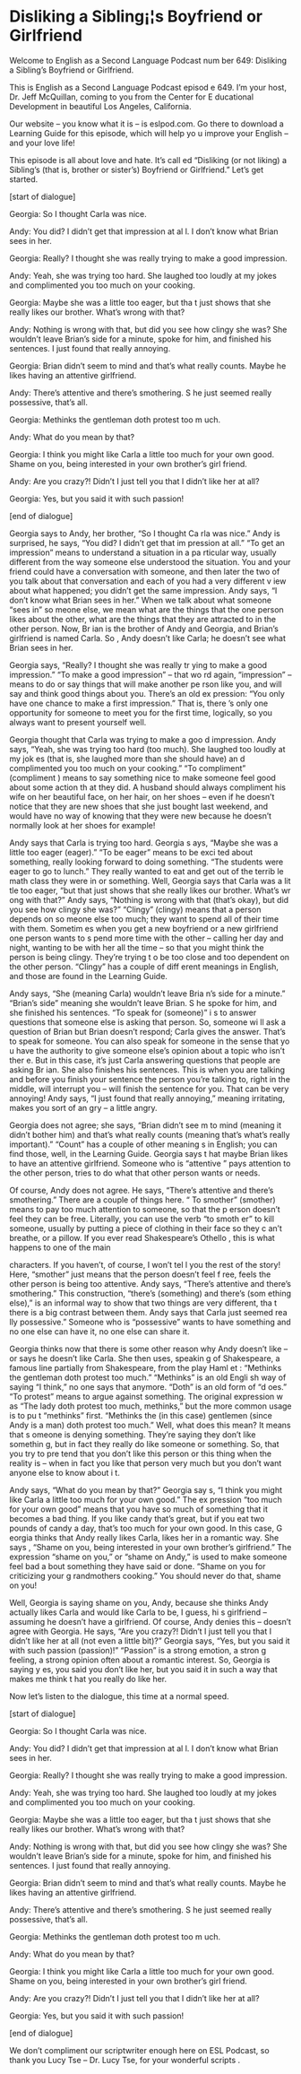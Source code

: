# Disliking a Sibling¡¦s Boyfriend or Girlfriend

Welcome to English as a Second Language Podcast num ber 649: Disliking a Sibling’s Boyfriend or Girlfriend.

This is English as a Second Language Podcast episod e 649.  I’m your host, Dr. Jeff McQuillan, coming to you from the Center for E ducational Development in beautiful Los Angeles, California.

Our website – you know what it is – is eslpod.com.  Go there to download a Learning Guide for this episode, which will help yo u improve your English – and your love life!

This episode is all about love and hate.  It’s call ed “Disliking (or not liking) a Sibling’s (that is, brother or sister’s) Boyfriend or Girlfriend.”  Let’s get started.

[start of dialogue]

Georgia:  So I thought Carla was nice.

Andy:  You did?  I didn’t get that impression at al l.  I don’t know what Brian sees in her.

Georgia:  Really?  I thought she was really trying to make a good impression.

Andy:  Yeah, she was trying too  hard.  She laughed too loudly at my jokes and complimented you too much on your cooking.

Georgia:  Maybe she was a little too eager, but tha t just shows that she really likes our brother.  What’s wrong with that?

Andy:  Nothing is wrong with that, but did you see how clingy she was?  She wouldn’t leave Brian’s side for a minute, spoke for  him, and finished his sentences.  I just found that really annoying.

Georgia:  Brian didn’t seem to mind and that’s what  really counts.  Maybe he likes having an attentive girlfriend.

Andy:  There’s attentive and there’s smothering.  S he just seemed really possessive, that’s all.

Georgia:  Methinks the gentleman doth protest too m uch.

 Andy:  What do you mean by that?

Georgia:  I think you might like Carla a little too  much for your own good.  Shame on you, being interested in your own brother’s girl friend.

Andy:  Are you crazy?!  Didn’t I just tell you that  I didn’t like her at all?

Georgia:  Yes, but you said it with such passion!

[end of dialogue]

Georgia says to Andy, her brother, “So I thought Ca rla was nice.”  Andy is surprised, he says, “You did?  I didn’t get that im pression at all.”  “To get an impression” means to understand a situation in a pa rticular way, usually different from the way someone else understood the situation.   You and your friend could have a conversation with someone, and then later the two of you talk about that conversation and each of you had a very different v iew about what happened; you didn’t get the same impression.  Andy says, “I don’t know what Brian sees in her.”  When we talk about what someone “sees in” so meone else, we mean what are the things that the one person likes about the other, what are the things that they are attracted to in the other person.  Now, Br ian is the brother of Andy and Georgia, and Brian’s girlfriend is named Carla.  So , Andy doesn’t like Carla; he doesn’t see what Brian sees in her.

Georgia says, “Really?  I thought she was really tr ying to make a good impression.”  “To make a good impression” – that wo rd again, “impression” – means to do or say things that will make another pe rson like you, and will say and think good things about you.  There’s an old ex pression: “You only have one chance to make a first impression.”  That is, there ’s only one opportunity for someone to meet you for the first time, logically, so you always want to present yourself well.

Georgia thought that Carla was trying to make a goo d impression.  Andy says, “Yeah, she was trying too  hard (too much).  She laughed too loudly at my jok es (that is, she laughed more than she should have) an d complimented you too much on your cooking.”  “To compliment” (compliment ) means to say something nice to make someone feel good about some action th at they did.  A husband should always compliment his wife on her beautiful face, on her hair, on her shoes – even if he doesn’t notice that they are new  shoes that she just bought last weekend, and would have no way of knowing that  they were new because he doesn’t normally look at her shoes for example!

 Andy says that Carla is trying too hard.  Georgia s ays, “Maybe she was a little too eager (eager).”  “To be eager” means to be exci ted about something, really looking forward to doing something.  “The students were eager to go to lunch.” They really wanted to eat and get out of the terrib le math class they were in or something.  Well, Georgia says that Carla was a lit tle too eager, “but that just shows that she really likes our brother.  What’s wr ong with that?”  Andy says, “Nothing is wrong with that (that’s okay), but did you see how clingy she was?” “Clingy” (clingy) means that a person depends on so meone else too much; they want to spend all of their time with them.  Sometim es when you get a new boyfriend or a new girlfriend one person wants to s pend more time with the other – calling her day and night, wanting to be with her  all the time – so that you might think the person is being clingy.  They’re trying t o be too close and too dependent on the other person.  “Clingy” has a couple of diff erent meanings in English, and those are found in the Learning Guide.

Andy says, “She (meaning Carla) wouldn’t leave Bria n’s side for a minute.” “Brian’s side” meaning she wouldn’t leave Brian.  S he spoke for him, and she finished his sentences.  “To speak for (someone)” i s to answer questions that someone else is asking that person.  So, someone wi ll ask a question of Brian but Brian doesn’t respond; Carla gives the answer.  That’s to speak for someone. You can also speak for someone in the sense that yo u have the authority to give someone else’s opinion about a topic who isn’t ther e.  But in this case, it’s just Carla answering questions that people are asking Br ian.  She also finishes his sentences.  This is when you are talking and before  you finish your sentence the person you’re talking to, right in the middle, will  interrupt you – will finish the sentence for you.  That can be very annoying!  Andy  says, “I just found that really annoying,” meaning irritating, makes you sort of an gry – a little angry.

Georgia does not agree; she says, “Brian didn’t see m to mind (meaning it didn’t bother him) and that’s what really counts (meaning that’s what’s really important).”  “Count” has a couple of other meaning s in English; you can find those, well, in the Learning Guide.  Georgia says t hat maybe Brian likes to have an attentive girlfriend.  Someone who is “attentive ” pays attention to the other person, tries to do what that other person wants or  needs.

Of course, Andy does not agree.  He says, “There’s attentive and there’s smothering.”  There are a couple of things here.  “ To smother” (smother) means to pay too much attention to someone, so that the p erson doesn’t feel they can be free.  Literally, you can use the verb “to smoth er” to kill someone, usually by putting a piece of clothing in their face so they c an’t breathe, or a pillow.  If you ever read Shakespeare’s Othello , this is what happens to one of the main

characters.  If you haven’t, of course, I won’t tel l you the rest of the story!  Here, “smother” just means that the person doesn’t feel f ree, feels the other person is being too attentive.  Andy says, “There’s attentive  and there’s smothering.”  This construction, “there’s (something) and there’s (som ething else),” is an informal way to show that two things are very different, tha t there is a big contrast between them.  Andy says that Carla just seemed rea lly possessive.”  Someone who is “possessive” wants to have something and no one else can have it, no one else can share it.

Georgia thinks now that there is some other reason why Andy doesn’t like – or says he doesn’t like Carla.  She then uses, speakin g of Shakespeare, a famous line partially from Shakespeare, from the play Haml et : “Methinks the gentleman doth protest too much.”  “Methinks” is an old Engli sh way of saying “I think,” no one says that anymore.  “Doth” is an old form of “d oes.”  “To protest” means to argue against something.  The original expression w as “The lady doth protest too much, methinks,” but the more common usage is to pu t “methinks” first. “Methinks the (in this case) gentlemen (since Andy is a man) doth protest too much.”  Well, what does this mean?  It means that s omeone is denying something.  They’re saying they don’t like somethin g, but in fact they really do like someone or something.  So, that you try to pre tend that you don’t like this person or this thing when the reality is – when in fact you like that person very much but you don’t want anyone else to know about i t.

Andy says, “What do you mean by that?”  Georgia say s, “I think you might like Carla a little too much for your own good.”  The ex pression “too much for your own good” means that you have so much of something that it becomes a bad thing.  If you like candy that’s great, but if you eat two pounds of candy a day, that’s too much for your own good.  In this case, G eorgia thinks that Andy really likes Carla, likes her in a romantic way.  She says , “Shame on you, being interested in your own brother’s girlfriend.”  The expression “shame on you,” or “shame on Andy,” is used to make someone feel bad a bout something they have said or done.  “Shame on you for criticizing your g randmothers cooking.”  You should never do that, shame on you!

Well, Georgia is saying shame on you, Andy, because  she thinks Andy actually likes Carla and would like Carla to be, I guess, hi s girlfriend – assuming he doesn’t have a girlfriend.  Of course, Andy denies this – doesn’t agree with Georgia.  He says, “Are you crazy?!  Didn’t I just tell you that I didn’t like her at all (not even a little bit)?”  Georgia says, “Yes, but you said it with such passion (passion)!”  “Passion” is a strong emotion, a stron g feeling, a strong opinion often about a romantic interest.  So, Georgia is saying y es, you said you don’t like her, but you said it in such a way that makes me think t hat you really do like her.

 Now let’s listen to the dialogue, this time at a normal speed.

[start of dialogue]

Georgia:  So I thought Carla was nice.

Andy:  You did?  I didn’t get that impression at al l.  I don’t know what Brian sees in her.

Georgia:  Really?  I thought she was really trying to make a good impression.

Andy:  Yeah, she was trying too  hard.  She laughed too loudly at my jokes and complimented you too much on your cooking.

Georgia:  Maybe she was a little too eager, but tha t just shows that she really likes our brother.  What’s wrong with that?

Andy:  Nothing is wrong with that, but did you see how clingy she was?  She wouldn’t leave Brian’s side for a minute, spoke for  him, and finished his sentences.  I just found that really annoying.

Georgia:  Brian didn’t seem to mind and that’s what  really counts.  Maybe he likes having an attentive girlfriend.

Andy:  There’s attentive and there’s smothering.  S he just seemed really possessive, that’s all.

Georgia:  Methinks the gentleman doth protest too m uch.

Andy:  What do you mean by that?

Georgia:  I think you might like Carla a little too  much for your own good.  Shame on you, being interested in your own brother’s girl friend.

Andy:  Are you crazy?!  Didn’t I just tell you that  I didn’t like her at all?

Georgia:  Yes, but you said it with such passion!

[end of dialogue]

 We don’t compliment our scriptwriter enough here on  ESL Podcast, so thank you Lucy Tse – Dr. Lucy Tse, for your wonderful scripts .





